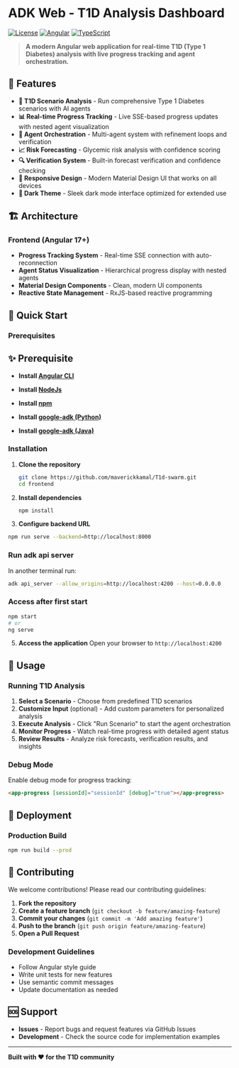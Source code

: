 # ADK Web - T1D Analysis Dashboard

[![License](https://img.shields.io/badge/License-Apache_2.0-blue.svg)](LICENSE)
[![Angular](https://img.shields.io/badge/Angular-17+-red.svg?logo=angular)](https://angular.io)
[![TypeScript](https://img.shields.io/badge/TypeScript-5.0+-blue.svg?logo=typescript)](https://www.typescriptlang.org)

> **A modern Angular web application for real-time T1D (Type 1 Diabetes) analysis with live progress tracking and agent orchestration.**

## 🌟 Features

- **🎯 T1D Scenario Analysis** - Run comprehensive Type 1 Diabetes scenarios with AI agents
- **📊 Real-time Progress Tracking** - Live SSE-based progress updates with nested agent visualization  
- **🔄 Agent Orchestration** - Multi-agent system with refinement loops and verification
- **📈 Risk Forecasting** - Glycemic risk analysis with confidence scoring
- **🔍 Verification System** - Built-in forecast verification and confidence checking
- **📱 Responsive Design** - Modern Material Design UI that works on all devices
- **🎨 Dark Theme** - Sleek dark mode interface optimized for extended use

## 🏗️ Architecture

### Frontend (Angular 17+)
- **Progress Tracking System** - Real-time SSE connection with auto-reconnection
- **Agent Status Visualization** - Hierarchical progress display with nested agents
- **Material Design Components** - Clean, modern UI components
- **Reactive State Management** - RxJS-based reactive programming


## 🚀 Quick Start

### Prerequisites

## ✨ Prerequisite

- **Install [Angular CLI](https://angular.dev/tools/cli)**

- **Install [NodeJs](https://nodejs.org/en)**

- **Install [npm](https://docs.npmjs.com/downloading-and-installing-node-js-and-npm)**

- **Install [google-adk (Python)](https://github.com/google/adk-python)** 

- **Install [google-adk (Java)](https://github.com/google/adk-java/)** 


### Installation

1. **Clone the repository**
   ```bash
   git clone https://github.com/maverickkamal/T1d-swarm.git
   cd frontend
   ```

2. **Install dependencies**
   ```bash
   npm install
   ```

3. **Configure backend URL**

```bash
npm run serve --backend=http://localhost:8000
```

### Run adk api server

In another terminal run:

```bash
adk api_server --allow_origins=http://localhost:4200 --host=0.0.0.0
```

### Access after first start
   ```bash
   npm start
   # or
   ng serve
   ```

5. **Access the application**
   Open your browser to `http://localhost:4200`

## 🎯 Usage

### Running T1D Analysis

1. **Select a Scenario** - Choose from predefined T1D scenarios
2. **Customize Input** (optional) - Add custom parameters for personalized analysis
3. **Execute Analysis** - Click "Run Scenario" to start the agent orchestration
4. **Monitor Progress** - Watch real-time progress with detailed agent status
5. **Review Results** - Analyze risk forecasts, verification results, and insights



### Debug Mode
Enable debug mode for progress tracking:
```html
<app-progress [sessionId]="sessionId" [debug]="true"></app-progress>
```

## 🚀 Deployment

### Production Build
```bash
npm run build --prod
```



## 🤝 Contributing

We welcome contributions! Please read our contributing guidelines:

1. **Fork the repository**
2. **Create a feature branch** (`git checkout -b feature/amazing-feature`)
3. **Commit your changes** (`git commit -m 'Add amazing feature'`)
4. **Push to the branch** (`git push origin feature/amazing-feature`)
5. **Open a Pull Request**

### Development Guidelines

- Follow Angular style guide
- Write unit tests for new features
- Use semantic commit messages
- Update documentation as needed


## 🆘 Support

- **Issues** - Report bugs and request features via GitHub Issues
- **Development** - Check the source code for implementation examples

---

**Built with ❤️ for the T1D community**
